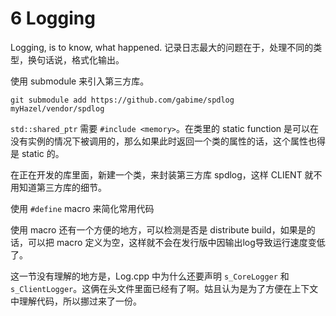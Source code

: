 # 6 Logging

Logging, is to know, what happened. 记录日志最大的问题在于，处理不同的类型，换句话说，格式化输出。

使用 submodule 来引入第三方库。

```git
git submodule add https://github.com/gabime/spdlog myHazel/vendor/spdlog
```

`std::shared_ptr` 需要 `#include <memory>`。在类里的 static function 是可以在没有实例的情况下被调用的，那么如果此时返回一个类的属性的话，这个属性也得是 static 的。

在正在开发的库里面，新建一个类，来封装第三方库 spdlog，这样 CLIENT 就不用知道第三方库的细节。

使用 `#define` macro 来简化常用代码

使用 macro 还有一个方便的地方，可以检测是否是 distribute build，如果是的话，可以把 macro 定义为空，这样就不会在发行版中因输出log导致运行速度变低了。

这一节没有理解的地方是，Log.cpp 中为什么还要声明 `s_CoreLogger` 和 `s_ClientLogger`。这俩在头文件里面已经有了啊。姑且认为是为了方便在上下文中理解代码，所以挪过来了一份。